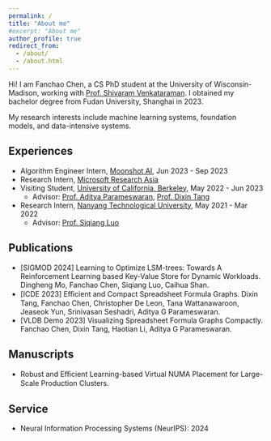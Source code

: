 ```yaml
---
permalink: /
title: "About me"
#excerpt: "About me"
author_profile: true
redirect_from: 
  - /about/
  - /about.html
---
```


Hi! I am Fanchao Chen, a CS PhD student at the University of Wisconsin-Madison, working with [Prof. Shivaram Venkataraman](https://shivaram.org/). I obtained my bachelor degree from Fudan University, Shanghai in 2023.

My research interests include machine learning systems, foundation models, and data-intensive systems.

## Experiences
- Algorithm Engineer Intern, [Moonshot AI](https://www.moonshot.cn/), Jun 2023 - Sep 2023
- Research Intern, [Microsoft Research Asia](https://www.microsoft.com/en-us/research/research-area/systems-and-networking/)
- Visiting Student, [University of California, Berkeley](https://rise.cs.berkeley.edu/), May 2022 - Jun 2023
  - Advisor: [Prof. Aditya Parameswaran](https://people.eecs.berkeley.edu/~adityagp/), [Prof. Dixin Tang](https://dx-tang.github.io/)
- Research Intern, [Nanyang Technological University](https://www3.ntu.edu.sg/computing/DMAL/Dante/), May 2021 - Mar 2022
  - Advisor: [Prof. Siqiang Luo](https://siqiangluo.com/)

## Publications
- [SIGMOD 2024] Learning to Optimize LSM-trees: Towards A Reinforcement Learning based Key-Value Store for Dynamic Workloads. Dingheng Mo, Fanchao Chen, Siqiang Luo, Caihua Shan.
- [ICDE 2023] Eﬃcient and Compact Spreadsheet Formula Graphs. Dixin Tang, Fanchao Chen, Christopher De Leon, Tana Wattanawaroon, Jeaseok Yun, Srinivasan Seshadri, Aditya G Parameswaran.
- [VLDB Demo 2023] Visualizing Spreadsheet Formula Graphs Compactly. Fanchao Chen, Dixin Tang, Haotian Li, Aditya G Parameswaran.

## Manuscripts
- Robust and Eﬃcient Learning-based Virtual NUMA Placement for Large-Scale Production Clusters.

## Service
- Neural Information Processing Systems (NeurIPS): 2024
